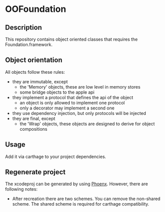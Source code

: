 # OOFoundation

## Description
This repository contains object oriented classes that requires the Foundation.framework.

## Object orientation
All objects follow these rules:
- they are immutable, except 
    - the 'Memory' objects, these are low level in memory stores
    - some bridge objects to the apple api
- they implement a protocol that defines the api of the object
    - an object is only allowed to implement one protocol
    - only a decorator may implement a second one
- they use dependency injection, but only protocols will be injected
- they are final, except
    - the 'Wrap' objects, these objects are designed to derive for object compositions

## Usage
Add it via carthage to your project dependencies.

## Regenerate project
The xcodeproj can be generated by using [Phoenx](https://github.com/jensmeder/Phoenx). 
However, there are following notes:
- After recreation there are two schemes. You can remove the non-shared scheme. The shared scheme is required for carthage compatibility.
